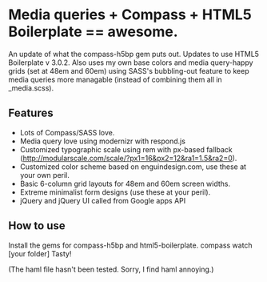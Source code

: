 # Media queries + Compass + HTML5 Boilerplate == awesome.

An update of what the compass-h5bp gem puts out. Updates to use HTML5 Boilerplate v 3.0.2. Also uses my own base colors and media query-happy grids (set at 48em and 60em) using SASS's bubbling-out feature to keep media queries more managable (instead of combining them all in _media.scss).

## Features
- Lots of Compass/SASS love.
- Media query love using modernizr with respond.js
- Customized typographic scale using rem with px-based fallback (http://modularscale.com/scale/?px1=16&px2=12&ra1=1.5&ra2=0).
- Customized color scheme based on enguindesign.com, use these at your own peril.
- Basic 6-column grid layouts for 48em and 60em screen widths.
- Extreme minimalist form designs (use these at your peril).
- jQuery and jQuery UI called from Google apps API

## How to use
Install the gems for compass-h5bp and html5-boilerplate.
	compass watch [your folder]
Tasty!

(The haml file hasn't been tested. Sorry, I find haml annoying.)
